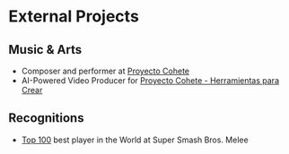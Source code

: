 # External Projects

## Music & Arts
* Composer and performer at [Proyecto Cohete](https://open.spotify.com/artist/2jLMH1jE3xOx7OHiDWniHB?si=s73G9hS_TvKsJWTV5vsOUw)
* AI-Powered Video Producer for [Proyecto Cohete - Herramientas para Crear](https://www.youtube.com/watch?v=1Hf79tuVIfM)

## Recognitions
* [Top 100](https://blog.start.gg/ssbmrank-2022-100-91-d1b5040756ed) best player in the World at Super Smash Bros. Melee